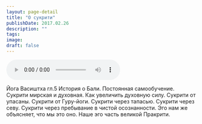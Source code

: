 ```yaml
---
layout: page-detail
title: "О сукрити"
publishDate: 2017.02.26
description: ""
tags:
image:
draft: false
---
```


<audio title="2017.02.26 - О сукрити.mp3" src="https://filer-api.advayta.org/v1.0/public/files/75202" controls=""></audio>

 Йога Васиштха гл.5 История о Бали. Постоянная самообучение. Сукрити мирская и духовная. Как увеличить духовную силу. Сукрити от упасаны. Сукрити от Гуру-йоги. Сукрити через тапасью. Сукрити через севу. Сукрити через пребывание в чистой осознанности. Эго нам же объясняет, что мы это оно. Наше эго часть великой Пракрити. 

  
